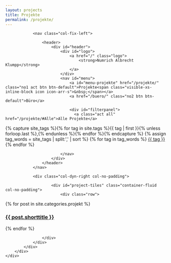 ```yaml
---
layout: projects
title: Projekte
permalink: /projekte/
---
```



<section id="project-navigator">
    <div class="container-fluid">
		<div class="row">
			<div class="col-xs-12">
				
				<nav class="col-fix-left">
				
					<header>
						<div id="header">
						    <div id="logo">
						    	<a href="/" class="logo">
							        <strong>Numrich Albrecht Klumpp</strong>
						    	</a>
						    </div>
							<nav id="menu">
					    		<a id="menu-projekte" href="/projekte/" class="no1 act btn btn-default">Projekte<span class="visible-xs-inline-block icon icon-arr-s">&nbsp;</span></a>
					    		<a href="/buero/" class="no2 btn btn-default">Büro</a>

								<div id="filterpanel">
								  <a class="act all" href="/projekte/#Alle">Alle Projekte</a>
{% capture site_tags %}{% for tag in site.tags %}{{ tag | first }}{% unless forloop.last %},{% endunless %}{% endfor %}{% endcapture %}
{% assign tag_words = site_tags | split:',' | sort %}
{% for tag in tag_words %}
	<a href="/projekte/#{{ tag | slugify }}">{{ tag }}</a>
{% endfor %}
								  <div class="clear"></div>
								 </div>

							</nav>
						</div>
					</header>	
				</nav>
			
				<div class="col-dyn-right col-no-padding">
			
					    <div id="project-tiles" class="container-fluid  col-no-padding">
							<div class="row">			

{% for post in site.categories.projekt %}

<div class="project-tile {% for tag in post.tags %}{{ tag | slugify }} {% endfor %}col-xs-12 col-sm-6 col-md-4 col-lg-3">
	<a href="{{ post.url | prepend: site.baseurl }}" data-image="{% for image in post.images limit:1 %}{{ image | prepend: site.url }}{% endfor %}">
		<div class="inner-wrap">
			<h3>{{ post.shorttitle }}</h3>
		</div>
	</a>
</div>

{% endfor %}

					</div>
				</div>
			</div>
		</div>
    </div>
</section>